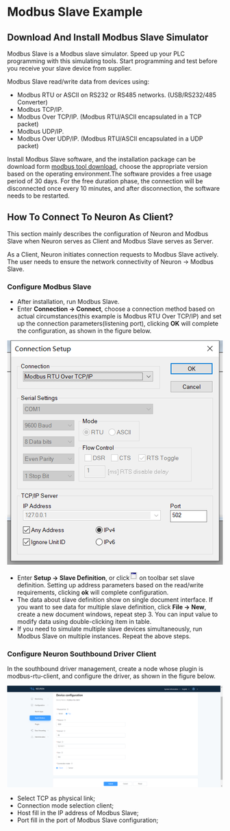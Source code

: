 # Modbus Slave Example

## Download And Install Modbus Slave Simulator

Modbus Slave is a Modbus slave simulator. Speed up your PLC programming with this simulating tools. Start programming and test before you receive your slave device from supplier.

Modbus Slave read/write data from devices using:
* Modbus RTU or ASCII on RS232 or RS485 networks. (USB/RS232/485 Converter)
* Modbus TCP/IP.
* Modbus Over TCP/IP. (Modbus RTU/ASCII encapsulated in a TCP packet)
* Modbus UDP/IP.
* Modbus Over UDP/IP. (Modbus RTU/ASCII encapsulated in a UDP packet)

Install Modbus Slave software, and the installation package can be download form [modbus tool download](https://www.modbustools.com/download.html), choose the appropriate version based on the operating environment.The software provides a free usage period of 30 days. For the free duration phase, the connection will be disconnected once every 10 minutes, and after disconnection, the software needs to be restarted.

## How To Connect To Neuron As Client?

This section mainly describes the configuration of Neuron and Modbus Slave when Neuron serves as Client and Modbus Slave serves as Server.

As a Client, Neuron initiates connection requests to Modbus Slave actively. The user needs to ensure the network connectivity of Neuron -> Modbus Slave.

### Configure Modbus Slave

* After installation, run Modbus Slave.
* Enter **Connection -> Connect**, choose a connection method based on actual circumstances(this example is Modbus RTU Over TCP/IP) and set up the connection parameters(listening port), clicking **OK** will complete the configuration, as shown in the figure below.

![modbus-slave-rtu-connection-setup](./assets/modbus-slave-rtu-connection-setup.png)

* Enter **Setup -> Slave Definition**, or click![Slave Definition](./assets/mbpoll-definition-button.png) on toolbar set slave definition. Setting up address parameters based on the read/write requirements, clicking **ok** will complete configuration.
* The data about slave definition show on single document interface. If you want to see data for multiple slave definition, click **File -> New**, create a new document windows, repeat step 3. You can input value to modify data using double-clicking item in table.
* If you need to simulate multiple slave devices simultaneously, run Modbus Slave on multiple instances. Repeat the above steps.


### Configure Neuron Southbound Driver Client

In the southbound driver management, create a node whose plugin is modbus-rtu-client, and configure the driver, as shown in the figure below.

![neuron-rtu-client-config](./assets/neuron-rtu-client-config-en.png)

* Select TCP as physical link;
* Connection mode selection client;
* Host fill in the IP address of Modbus Slave;
* Port fill in the port of Modbus Slave configuration;